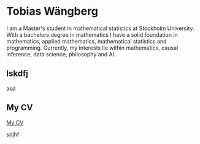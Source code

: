 # Tobias Wängberg

I am a Master's student in mathematical statistics at Stockholm University. With a bachelors degree in
mathematics I have a solid foundation in mathematics, applied mathematics, mathematical statistics and
programming. Currently, my interests lie within mathematics, causal inference, data science, philosophy and
AI.

## lskdfj 

asd

## My CV

[My CV](./CVeng.pdf)

sdjhf

